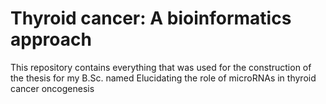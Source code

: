 # Thyroid cancer: A bioinformatics approach

This repository contains everything that was used for the construction of the thesis for my B.Sc. named Elucidating the role of microRNAs in thyroid cancer oncogenesis

